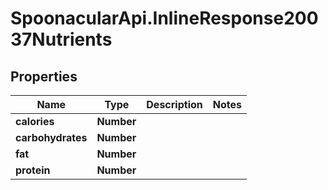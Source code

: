 # SpoonacularApi.InlineResponse20037Nutrients

## Properties

Name | Type | Description | Notes
------------ | ------------- | ------------- | -------------
**calories** | **Number** |  | 
**carbohydrates** | **Number** |  | 
**fat** | **Number** |  | 
**protein** | **Number** |  | 



